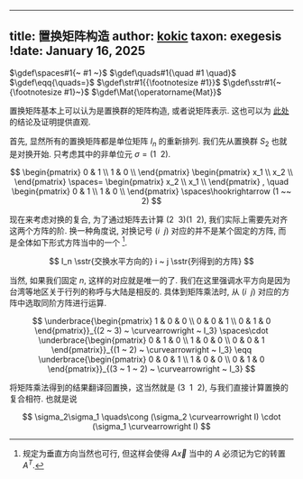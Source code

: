 
---
title: 置换矩阵构造
author: [kokic](/kokic.md)
taxon: exegesis
!date: January 16, 2025
---

$\gdef\spaces#1{~ #1 ~}$
$\gdef\quads#1{\quad #1 \quad}$
$\gdef\eqq{\quads=}$
$\gdef\str#1{{\footnotesize #1}}$
$\gdef\sstr#1{~{\footnotesize #1}~}$
$\gdef\Mat{\operatorname{Mat}}$

置换矩阵基本上可以认为是置换群的矩阵构造, 或者说矩阵表示. 这也可以为 [此处](/mille-plateaux/bubble-compose.md) 的结论及证明提供直观. 

首先, 显然所有的置换矩阵都是单位矩阵 $I_n$ 的重新排列. 我们先从置换群 $S_2$ 也就是对换开始. 只考虑其中的非单位元 $\sigma = (1 ~~ 2)$.

$$
\begin{pmatrix} 0 & 1 \\ 1 & 0 \\ \end{pmatrix}
\begin{pmatrix} x_1 \\ x_2 \\ \end{pmatrix}
\spaces=
\begin{pmatrix} x_2 \\ x_1 \\ \end{pmatrix}
, \quad
\begin{pmatrix} 0 & 1 \\ 1 & 0 \\ \end{pmatrix} 
\spaces\hookrightarrow 
(1 ~~ 2)
$$

现在来考虑对换的复合, 为了通过矩阵去计算 $(2 ~~ 3)(1 ~~ 2)$, 我们实际上需要先对齐这两个方阵的阶. 换一种角度说, 对换记号 $(i ~~ j)$ 对应的并不是某个固定的方阵, 而是全体如下形式方阵当中的一个 [^horizontal-exchange]. 

$$ I_n \sstr{交换水平方向的} i ~ j \sstr{列得到的方阵} $$

当然, 如果我们固定 $n$, 这样的对应就是唯一的了. 
我们在这里强调水平方向是因为台湾等地区关于行列的称呼与大陆是相反的. 具体到矩阵乘法时, 从 $(i ~ ~ j)$ 对应的方阵中选取同阶方阵进行运算.  

$$
\underbrace{\begin{pmatrix} 1 & 0 & 0 \\ 0 & 0 & 1 \\ 0 & 1 & 0 \end{pmatrix}}_{(2 ~ 3) ~ \curvearrowright ~ I_3}
\spaces\cdot
\underbrace{\begin{pmatrix} 0 & 1 & 0 \\ 1 & 0 & 0 \\ 0 & 0 & 1 \end{pmatrix}}_{(1 ~ 2) ~ \curvearrowright ~ I_3}
\eqq
\underbrace{\begin{pmatrix} 0 & 0 & 1 \\ 1 & 0 & 0 \\ 0 & 1 & 0 \end{pmatrix}}_{(3 ~ 1 ~ 2) ~ \curvearrowright ~ I_3}
$$

将矩阵乘法得到的结果翻译回置换，这当然就是 $(3 ~~ 1 ~~ 2)$, 与我们直接计算置换的复合相符. 也就是说 

$$
\sigma_2\sigma_1 \quads\cong (\sigma_2 \curvearrowright I) \cdot (\sigma_1 \curvearrowright I)
$$

<!-- 
$$ 
\sigma \curvearrowright \vec x \eqq (\sigma \curvearrowright I_{|\vec x|}) \cdot \vec x
$$ 
-->

[^horizontal-exchange]: 规定为垂直方向当然也可行, 但这样会使得 $A\vec x$ 当中的 $A$ 必须记为它的转置 $A^T$. 
